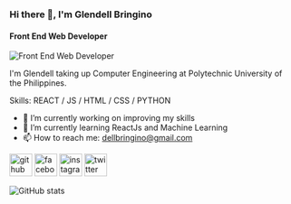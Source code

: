 ### Hi there 👋, I'm Glendell Bringino
#### Front End Web Developer
![Front End Web Developer](https://images.unsplash.com/photo-1480506132288-68f7705954bd?ixid=MXwxMjA3fDB8MHxzZWFyY2h8MzJ8fG1lY2hhbmljYWwlMjBrZXlib2FyZHxlbnwwfDB8MHw%3D&ixlib=rb-1.2.1&auto=format&fit=crop&w=500&q=60)

I'm Glendell taking up Computer Engineering at Polytechnic University of the Philippines.

Skills: REACT / JS / HTML / CSS / PYTHON

- 🔭 I’m currently working on improving my skills 
- 🌱 I’m currently learning ReactJs and Machine Learning 
- 📫 How to reach me: dellbringino@gmail.com 


[<img src='https://cdn.jsdelivr.net/npm/simple-icons@3.0.1/icons/github.svg' alt='github' height='40'>](https://github.com/glendell03)  [<img src='https://cdn.jsdelivr.net/npm/simple-icons@3.0.1/icons/facebook.svg' alt='facebook' height='40'>](https://www.facebook.com/glendell03)  [<img src='https://cdn.jsdelivr.net/npm/simple-icons@3.0.1/icons/instagram.svg' alt='instagram' height='40'>](https://www.instagram.com/glendell03/)  [<img src='https://cdn.jsdelivr.net/npm/simple-icons@3.0.1/icons/twitter.svg' alt='twitter' height='40'>](https://twitter.com/glendell_)  

![GitHub stats](https://github-readme-stats.vercel.app/api?username=glendell03&show_icons=true&title_color=ffffff&icon_color=41aea9&text_color=e8ffff&bg_color=213e3b)  


